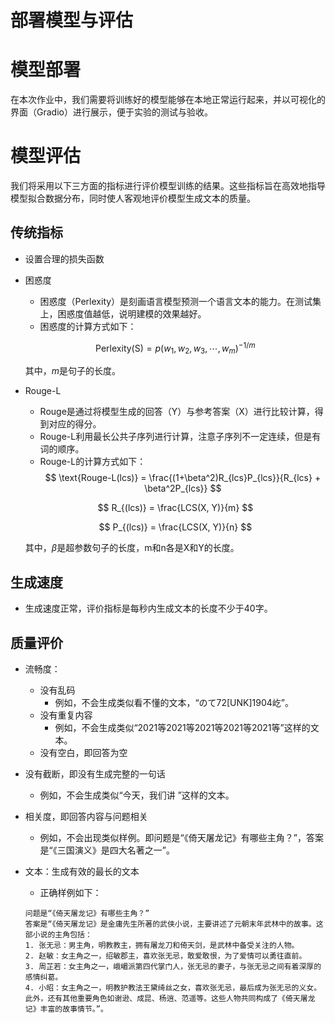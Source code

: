 # 部署模型与评估

# 模型部署

在本次作业中，我们需要将训练好的模型能够在本地正常运行起来，并以可视化的界面（Gradio）进行展示，便于实验的测试与验收。

# 模型评估

我们将采用以下三方面的指标进行评价模型训练的结果。这些指标旨在高效地指导模型拟合数据分布，同时使人客观地评价模型生成文本的质量。

## 传统指标

* 设置合理的损失函数

* 困惑度

  * 困惑度（Perlexity）是刻画语言模型预测一个语言文本的能力。在测试集上，困惑度值越低，说明建模的效果越好。
  * 困惑度的计算方式如下：

  $$
  \text{Perlexity(S)} = p(w_1, w_2, w_3, \cdots, w_m)^{-1/m}
  $$

  其中，$m$是句子的长度。

* Rouge-L
  * Rouge是通过将模型生成的回答（Y）与参考答案（X）进行比较计算，得到对应的得分。
  * Rouge-L利用最长公共子序列进行计算，注意子序列不一定连续，但是有词的顺序。
  * Rouge-L的计算方式如下：
  $$
  \text{Rouge-L(lcs)} = \frac{(1+\beta^2)R_{lcs}P_{lcs}}{R_{lcs} + \beta^2P_{lcs}}
  $$

  $$
  R_{(lcs)} = \frac{LCS(X, Y)}{m}
  $$

  $$
  P_{(lcs)} = \frac{LCS(X, Y)}{n}
  $$

  其中，$\beta$是超参数句子的长度，m和n各是X和Y的长度。

## 生成速度

* 生成速度正常，评价指标是每秒内生成文本的长度不少于40字。

## 质量评价

* 流畅度：
  * 没有乱码
    * 例如，不会生成类似看不懂的文本，“のて72[UNK]1904屹”。
  * 没有重复内容
    * 例如，不会生成类似“2021等2021等2021等2021等2021等”这样的文本。
  * 没有空白，即回答为空  
* 没有截断，即没有生成完整的一句话
  * 例如，不会生成类似“今天，我们讲 ”这样的文本。
* 相关度，即回答内容与问题相关
  * 例如，不会出现类似样例。即问题是“《倚天屠龙记》有哪些主角？”，答案是“《三国演义》是四大名著之一”。
* 文本：生成有效的最长的文本
  * 正确样例如下：

  ```
  问题是“《倚天屠龙记》有哪些主角？”
  答案是“《倚天屠龙记》是金庸先生所著的武侠小说，主要讲述了元朝末年武林中的故事。这部小说的主角包括：
  1. 张无忌：男主角，明教教主，拥有屠龙刀和倚天剑，是武林中备受关注的人物。  
  2. 赵敏：女主角之一，绍敏郡主，喜欢张无忌，敢爱敢恨，为了爱情可以勇往直前。  
  3. 周芷若：女主角之一，峨嵋派第四代掌门人，张无忌的妻子，与张无忌之间有着深厚的感情纠葛。  
  4. 小昭：女主角之一，明教护教法王黛绮丝之女，喜欢张无忌，最后成为张无忌的义女。  
  此外，还有其他重要角色如谢逊、成昆、杨逍、范遥等。这些人物共同构成了《倚天屠龙记》丰富的故事情节。”。
  ```